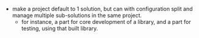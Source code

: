 - make a project default to 1 solution, but can with configuration split and manage multiple sub-solutions in the same project.
    - for instance, a part for core development of a library, and a part for testing, using that built library.
